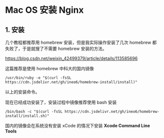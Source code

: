 # Mac OS 安装 Nginx

## 1. 安装

几个教程都推荐用 homebrew 安装，但是我实际操作安装了几次 homebrew 都失败了，于是就搜了不需要 homebrew 安装的方法。

https://blog.csdn.net/weixin_42499379/article/details/113585696

这篇推荐是使用 homebrew 中科大的国内镜像

`/usr/bin/ruby -e "$(curl -fsSL https://cdn.jsdelivr.net/gh/ineo6/homebrew-install/install)"` 

以上的安装命令。

现在已经成功安装了，安装过程中镜像推荐使用 bash 安装

`/bin/bash -c "$(curl -fsSL https://cdn.jsdelivr.net/gh/ineo6/homebrew-install/install.sh)"` 

国内的镜像会在系统没有安装 xCode 的情况下安装 **Xcode Command Line Tools**

